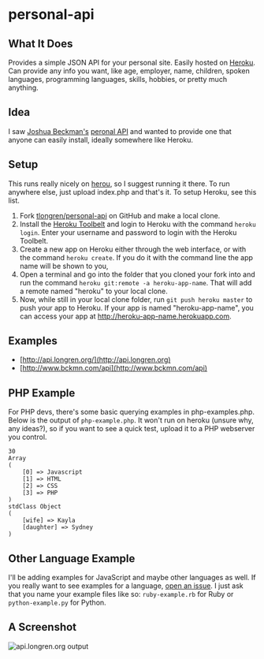 personal-api
============

What It Does
-----------------------------
Provides a simple JSON API for your personal site. Easily hosted on [Heroku](http://heroku.com). Can provide any info you want, like age, employer, name, children, spoken languages, programming languages, skills, hobbies, or pretty much anything.


Idea
-----------------------------
I saw [Joshua Beckman's](https://twitter.com/jbckmn) [peronal API](http://http://www.bckmn.com/api) and wanted to provide one that anyone can easily install, ideally somewhere like Heroku.


Setup
-----------------------------
This runs really nicely on [herou](http://www.heroku.com/), so I suggest running it there. To run anywhere else, just upload index.php and that's it. To setup Heroku, see this list.

1. Fork [tlongren/personal-api](https://toolbelt.heroku.com/) on GitHub and make a local clone.
2. Install the [Heroku Toolbelt](https://devcenter.heroku.com/articles/git) and login to Heroku with the command ```heroku login```. Enter your username and password to login with the Heroku Toolbelt.
3. Create a new app on Heroku either through the web interface, or with the command ```heroku create```. If you do it with the command line the app name will be shown to you,
4. Open a terminal and go into the folder that you cloned your fork into and run the command ```heroku git:remote -a heroku-app-name```. That will add a remote named "heroku" to your local clone.
5. Now, while still in your local clone folder, run ```git push heroku master``` to push your app to Heroku. If your app is named "heroku-app-name", you can access your app at http://heroku-app-name.herokuapp.com.


Examples
-----------------------------
+ [http://api.longren.org/](http://api.longren.org)
+ [http://www.bckmn.com/api](http://www.bckmn.com/api)


PHP Example
-----------------------------
For PHP devs, there's some basic querying examples in php-examples.php. Below is the output of ```php-example.php```. It won't run on heroku (unsure why, any ideas?), so if you want to see a quick test, upload it to a PHP webserver you control.

```
30
Array
(
    [0] => Javascript
    [1] => HTML
    [2] => CSS
    [3] => PHP
)
stdClass Object
(
    [wife] => Kayla
    [daughter] => Sydney
)
```

Other Language Example
-----------------------------
I'll be adding examples for JavaScript and maybe other languages as well. If you really want to see examples for a language, [open an issue](https://github.com/tlongren/personal-api/issues). I just ask that you name your example files like so: ```ruby-example.rb``` for Ruby or ```python-example.py``` for Python.


A Screenshot
-----------------------------
![api.longren.org output](http://i.imgur.com/dmgD53h.png "api.longren.org output")
